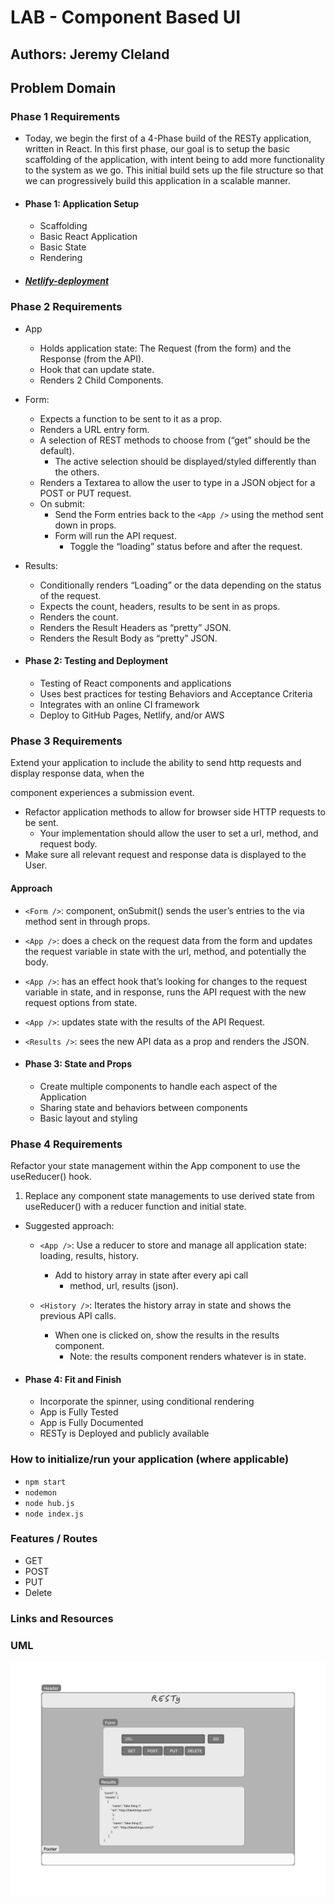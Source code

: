# LAB - Component Based UI

## Authors: Jeremy Cleland

## Problem Domain

### Phase 1 Requirements

- Today, we begin the first of a 4-Phase build of the RESTy application, written in React. In this first phase, our goal is to setup the basic scaffolding of the application, with intent being to add more functionality to the system as we go. This initial build sets up the file structure so that we can progressively build this application in a scalable manner.

- #### Phase 1: Application Setup

  - Scaffolding
  - Basic React Application
  - Basic State
  - Rendering

- ##### [Netlify-deployment](cleland-resty.netlify.app)

### Phase 2 Requirements

- App

  - Holds application state: The Request (from the form) and the Response (from the API).
  - Hook that can update state.
  - Renders 2 Child Components.

- Form:

  - Expects a function to be sent to it as a prop.
  - Renders a URL entry form.
  - A selection of REST methods to choose from (“get” should be the default).
    - The active selection should be displayed/styled differently than the others.
  - Renders a Textarea to allow the user to type in a JSON object for a POST or PUT request.
  - On submit:
    - Send the Form entries back to the `<App />` using the method sent down in props.
    - Form will run the API request.
      - Toggle the “loading” status before and after the request.

- Results:

  - Conditionally renders “Loading” or the data depending on the status of the request.
  - Expects the count, headers, results to be sent in as props.
  - Renders the count.
  - Renders the Result Headers as “pretty” JSON.
  - Renders the Result Body as “pretty” JSON.

- #### Phase 2: Testing and Deployment

  - Testing of React components and applications
  - Uses best practices for testing Behaviors and Acceptance Criteria
  - Integrates with an online CI framework
  - Deploy to GitHub Pages, Netlify, and/or AWS

### Phase 3 Requirements

Extend your application to include the ability to send http requests and display response data, when the <Form /> component experiences a submission event.

- Refactor application methods to allow for browser side HTTP requests to be sent.
  - Your implementation should allow the user to set a url, method, and request body.
- Make sure all relevant request and response data is displayed to the User.

#### Approach

- `<Form />`: component, onSubmit() sends the user’s entries to the <App /> via method sent in through props.

- `<App />`: does a check on the request data from the form and updates the request variable in state with the url, method, and potentially the body.

- `<App />`: has an effect hook that’s looking for changes to the request variable in state, and in response, runs the API request with the new request options from state.

- `<App />`: updates state with the results of the API Request.

- `<Results />`: sees the new API data as a prop and renders the JSON.

- #### Phase 3: State and Props

  - Create multiple components to handle each aspect of the Application
  - Sharing state and behaviors between components
  - Basic layout and styling

### Phase 4 Requirements

Refactor your state management within the App component to use the useReducer() hook.

1. Replace any component state managements to use derived state from useReducer() with a reducer function and initial state.

- Suggested approach:

  - `<App />`: Use a reducer to store and manage all application state: loading, results, history.

    - Add to history array in state after every api call
      - method, url, results (json).

  - `<History />`: Iterates the history array in state and shows the previous API calls.
    - When one is clicked on, show the results in the results component.
      - Note: the results component renders whatever is in state.

- #### Phase 4: Fit and Finish

  - Incorporate the spinner, using conditional rendering
  - App is Fully Tested
  - App is Fully Documented
  - RESTy is Deployed and publicly available

### How to initialize/run your application (where applicable)

- `npm start`
- `nodemon`
- `node hub.js`
- `node index.js`

### Features / Routes

- GET
- POST
- PUT
- Delete

### Links and Resources

### UML

![UML](./src/assets/uml.png)
